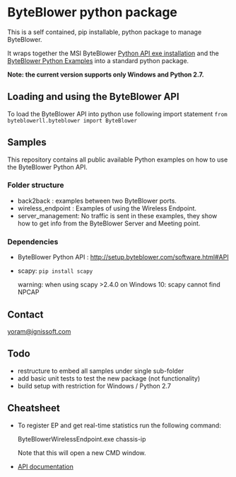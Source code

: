 # ByteBlower python package

This is a self contained, pip installable, python package to manage ByteBlower.

It wraps together the MSI ByteBlower [Python API exe installation](https://setup.byteblower.com/software.html) and the
[ByteBlower Python Examples](https://github.com/excentis/ByteBlower_python_examples) into a standard python package.   

**Note: the current version  supports only Windows and Python 2.7.**

## Loading and using the ByteBlower API
To load the ByteBlower API into python use following import statement
`from byteblowerll.byteblower import ByteBlower`

## Samples

This repository contains all public available Python examples on how to use the ByteBlower Python API. 

### Folder structure
- back2back : examples between two ByteBlower ports.
- wireless_endpoint : Examples of using the Wireless Endpoint.
- server_management: No traffic is sent in these examples, they show how to get info from the ByteBlower Server and Meeting point.

### Dependencies
- ByteBlower Python API : http://setup.byteblower.com/software.html#API
- scapy: `pip install scapy`

    warning: when using scapy >2.4.0 on Windows 10: scapy cannot find NPCAP

## Contact
[yoram@ignissoft.com](yoram@ignissoft.com)

## Todo
* restructure to embed all samples under single sub-folder
* add basic unit tests to test the new package (not functionality)
* build setup with restriction for Windows / Python 2.7

## Cheatsheet
* To register EP and get real-time statistics run the following command:

    ByteBlowerWirelessEndpoint.exe chassis-ip
    
    Note that this will open a new CMD window.

* [API documentation]([https://api.byteblower.com/python/byteblowerll.byteblower.ByteBlowerPort.html])
